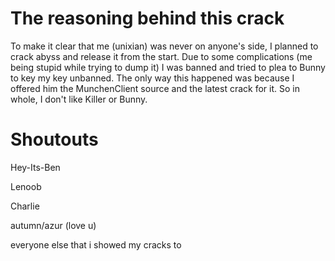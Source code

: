 # The reasoning behind this crack
To make it clear that me (unixian) was never on anyone's side, I planned to crack abyss and release it from the start.
Due to some complications (me being stupid while trying to dump it) I was banned and tried to plea to Bunny to key my key unbanned.
The only way this happened was because I offered him the MunchenClient source and the latest crack for it.
So in whole, I don't like Killer or Bunny.

# Shoutouts
Hey-Its-Ben

Lenoob

Charlie

autumn/azur (love u)

everyone else that i showed my cracks to
